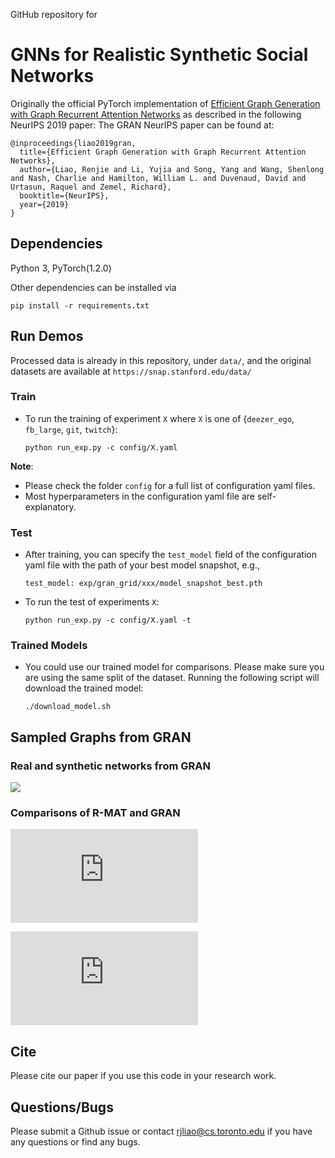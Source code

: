 
GitHub repository for
# GNNs for Realistic Synthetic Social Networks


Originally the official PyTorch implementation of [Efficient Graph Generation with Graph Recurrent Attention Networks](https://arxiv.org/abs/1910.00760) as described in the following NeurIPS 2019 paper:
The GRAN NeurIPS paper can be found at:
```
@inproceedings{liao2019gran,
  title={Efficient Graph Generation with Graph Recurrent Attention Networks}, 
  author={Liao, Renjie and Li, Yujia and Song, Yang and Wang, Shenlong and Nash, Charlie and Hamilton, William L. and Duvenaud, David and Urtasun, Raquel and Zemel, Richard}, 
  booktitle={NeurIPS},
  year={2019}
}
```

## Dependencies
Python 3, PyTorch(1.2.0)

Other dependencies can be installed via 

  ```pip install -r requirements.txt```


## Run Demos

Processed data is already in this repository, under ```data/```, and the original datasets are available at ```https://snap.stanford.edu/data/```

### Train
* To run the training of experiment ```X``` where ```X``` is one of {```deezer_ego```, ```fb_large```, ```git```, ```twitch```}:

  ```python run_exp.py -c config/X.yaml```
  

**Note**:

* Please check the folder ```config``` for a full list of configuration yaml files.
* Most hyperparameters in the configuration yaml file are self-explanatory.

### Test

* After training, you can specify the ```test_model``` field of the configuration yaml file with the path of your best model snapshot, e.g.,

  ```test_model: exp/gran_grid/xxx/model_snapshot_best.pth```	

* To run the test of experiments ```X```:

  ```python run_exp.py -c config/X.yaml -t```

### Trained Models
* You could use our trained model for comparisons. Please make sure you are using the same split of the dataset. Running the following script will download the trained model:

	```./download_model.sh```	

## Sampled Graphs from GRAN

### Real and synthetic networks from GRAN

![](https://github.com/neutralpronoun/GNN-ReSoNet/blob/main/Figures/generated_visualisations_1.png)

### Comparisons of R-MAT and GRAN

![](https://github.com/neutralpronoun/GNN-ReSoNet/blob/main/Figures/generated_visualisations_Facebook%20Page-Page.pdf)

![](https://github.com/neutralpronoun/GNN-ReSoNet/blob/main/Figures/generated_visualisations_poster_Deezer%20Ego.pdf)

[//]: # (![]&#40;http://www.cs.toronto.edu/~rjliao/imgs/protein_train.png&#41;)


[//]: # (![]&#40;http://www.cs.toronto.edu/~rjliao/imgs/protein_sample.png&#41;)

## Cite
Please cite our paper if you use this code in your research work.

## Questions/Bugs
Please submit a Github issue or contact rjliao@cs.toronto.edu if you have any questions or find any bugs.
